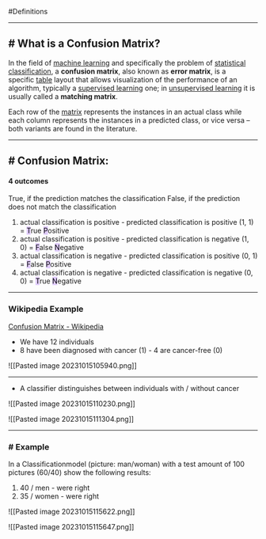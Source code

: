 
#Definitions 

---
## # What is a Confusion Matrix?

In the field of [machine learning](https://en.wikipedia.org/wiki/Machine_learning "Machine learning") and specifically the problem of [statistical classification](https://en.wikipedia.org/wiki/Statistical_classification "Statistical classification"), a **confusion matrix**, also known as **error matrix**, is a specific [table](https://en.wikipedia.org/wiki/Table_(information) "Table (information)") layout that allows visualization of the performance of an algorithm, typically a [supervised learning](https://en.wikipedia.org/wiki/Supervised_learning "Supervised learning") one; in [unsupervised learning](https://en.wikipedia.org/wiki/Unsupervised_learning "Unsupervised learning") it is usually called a **matching matrix**.

Each row of the [matrix](https://en.wikipedia.org/wiki/Matrix_(mathematics) "Matrix (mathematics)") represents the instances in an actual class while each column represents the instances in a predicted class, or vice versa – both variants are found in the literature.

---
## # Confusion Matrix:

#### 4 outcomes

True, if the prediction matches the classification
False, if the prediction does not match the classification

1. actual classification is positive - predicted classification is positive (1, 1) = <mark style="background: #D2B3FFA6;">T</mark>rue <mark style="background: #D2B3FFA6;">P</mark>ositive
2. actual classification is positive - predicted classification is negative (1, 0) = <mark style="background: #D2B3FFA6;">F</mark>alse <mark style="background: #D2B3FFA6;">N</mark>egative
3. actual classification is negative - predicted classification is positive (0, 1) = <mark style="background: #D2B3FFA6;">F</mark>alse <mark style="background: #D2B3FFA6;">P</mark>ositive
4. actual classification is negative - predicted classification is negative (0, 0) = <mark style="background: #D2B3FFA6;">T</mark>rue <mark style="background: #D2B3FFA6;">N</mark>egative

---
### Wikipedia Example

[Confusion Matrix - Wikipedia](https://en.wikipedia.org/wiki/Confusion_matrix)

- We have 12 individuals
- 8 have been diagnosed with cancer (1) - 4 are cancer-free (0)

![[Pasted image 20231015105940.png]]

---
- A classifier distinguishes between individuals with / without cancer

![[Pasted image 20231015110230.png]]

![[Pasted image 20231015111304.png]]

---
### # Example

In a Classificationmodel (picture: man/woman) with a test amount of 100 pictures (60/40) show the following results:

1. 40 / men - were right
2. 35 / women - were right

![[Pasted image 20231015115622.png]]

![[Pasted image 20231015115647.png]]
